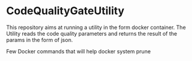 # CodeQualityGateUtility
 This repository aims at running a utility in the form docker container. 
 The Utility reads the code quality parameters and returns the result of the params in the form of json.
 
 Few Docker commands that will help
 docker system prune